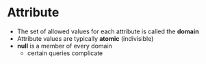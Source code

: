# Attribute
* The set of allowed values for each attribute is called the **domain**
* Attribute values are typically **atomic** (indivisible)
* **null** is a member of every domain
	* certain queries complicate
